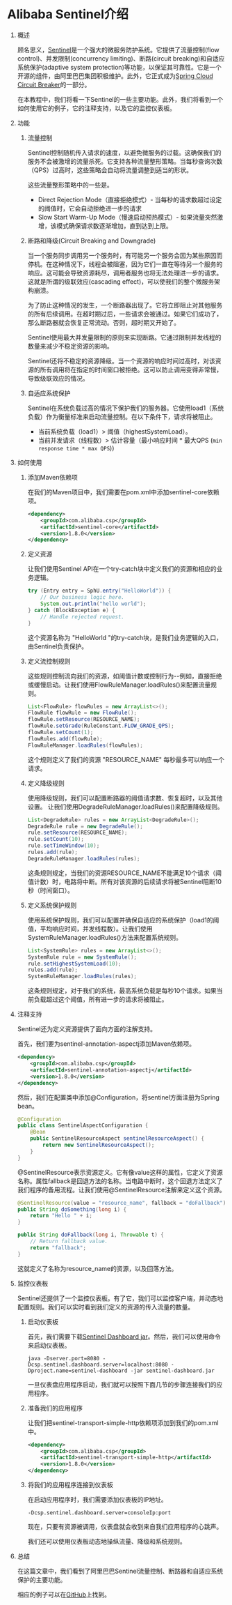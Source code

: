 # Alibaba Sentinel介绍

1. 概述

    顾名思义，[Sentinel](https://github.com/alibaba/Sentinel)是一个强大的微服务防护系统。它提供了流量控制(flow control)、并发限制(concurrency limiting)、断路(circuit breaking)和自适应系统保护(adaptive system protection)等功能，以保证其可靠性。它是一个开源的组件，由阿里巴巴集团积极维护。此外，它正式成为[Spring Cloud Circuit Breaker](https://spring.io/projects/spring-cloud-circuitbreaker)的一部分。

    在本教程中，我们将看一下Sentinel的一些主要功能。此外，我们将看到一个如何使用它的例子，它的注释支持，以及它的监控仪表板。

2. 功能

    1. 流量控制

        Sentinel控制随机传入请求的速度，以避免微服务的过载。这确保我们的服务不会被激增的流量杀死。它支持各种流量整形策略。当每秒查询次数（QPS）过高时，这些策略会自动将流量调整到适当的形状。

        这些流量整形策略中的一些是。

        - Direct Rejection Mode（直接拒绝模式）- 当每秒的请求数超过设定的阈值时，它会自动拒绝进一步的请求
        - Slow Start Warm-Up Mode（慢速启动预热模式）- 如果流量突然激增，该模式确保请求数逐渐增加，直到达到上限。

    2. 断路和降级(Circuit Breaking and Downgrade)

        当一个服务同步调用另一个服务时，有可能另一个服务会因为某些原因而停机。在这种情况下，线程会被阻塞，因为它们一直在等待另一个服务的响应。这可能会导致资源耗尽，调用者服务也将无法处理进一步的请求。这就是所谓的级联效应(cascading effect)，可以使我们的整个微服务架构崩溃。

        为了防止这种情况的发生，一个断路器出现了。它将立即阻止对其他服务的所有后续调用。在超时期过后，一些请求会被通过。如果它们成功了，那么断路器就会恢复正常流动。否则，超时期又开始了。

        Sentinel使用最大并发量限制的原则来实现断路。它通过限制并发线程的数量来减少不稳定资源的影响。

        Sentinel还将不稳定的资源降级。当一个资源的响应时间过高时，对该资源的所有调用将在指定的时间窗口被拒绝。这可以防止调用变得非常慢，导致级联效应的情况。

    3. 自适应系统保护

        Sentinel在系统负载过高的情况下保护我们的服务器。它使用load1（系统负载）作为衡量标准来启动流量控制。在以下条件下，请求将被阻止。

        - 当前系统负载（load1）> 阈值（highestSystemLoad）。
        - 当前并发请求（线程数）> 估计容量（最小响应时间 * 最大QPS (`min response time * max QPS`))
3. 如何使用

    1. 添加Maven依赖项

        在我们的Maven项目中，我们需要在pom.xml中添加sentinel-core依赖项。

        ```xml
        <dependency>
            <groupId>com.alibaba.csp</groupId>
            <artifactId>sentinel-core</artifactId>
            <version>1.8.0</version>
        </dependency>
        ```

    2. 定义资源

        让我们使用Sentinel API在一个try-catch块中定义我们的资源和相应的业务逻辑。

        ```java
        try (Entry entry = SphU.entry("HelloWorld")) {
            // Our business logic here.
            System.out.println("hello world");
        } catch (BlockException e) {
            // Handle rejected request.
        }
        ```

        这个资源名称为 "HelloWorld "的try-catch块，是我们业务逻辑的入口，由Sentinel负责保护。

    3. 定义流控制规则

        这些规则控制流向我们的资源，如阈值计数或控制行为--例如，直接拒绝或缓慢启动。让我们使用FlowRuleManager.loadRules()来配置流量规则。

        ```java
        List<FlowRule> flowRules = new ArrayList<>();
        FlowRule flowRule = new FlowRule();
        flowRule.setResource(RESOURCE_NAME);
        flowRule.setGrade(RuleConstant.FLOW_GRADE_QPS);
        flowRule.setCount(1);
        flowRules.add(flowRule);
        FlowRuleManager.loadRules(flowRules);
        ```

        这个规则定义了我们的资源 "RESOURCE_NAME" 每秒最多可以响应一个请求。

    4. 定义降级规则

        使用降级规则，我们可以配置断路器的阈值请求数、恢复超时，以及其他设置。
        让我们使用DegradeRuleManager.loadRules()来配置降级规则。

        ```java
        List<DegradeRule> rules = new ArrayList<DegradeRule>();
        DegradeRule rule = new DegradeRule();
        rule.setResource(RESOURCE_NAME);
        rule.setCount(10);
        rule.setTimeWindow(10);
        rules.add(rule);
        DegradeRuleManager.loadRules(rules);
        ```

        这条规则规定，当我们的资源RESOURCE_NAME不能满足10个请求（阈值计数）时，电路将中断。所有对该资源的后续请求将被Sentinel阻断10秒（时间窗口）。

    5. 定义系统保护规则

        使用系统保护规则，我们可以配置并确保自适应的系统保护（load1的阈值，平均响应时间，并发线程数）。让我们使用SystemRuleManager.loadRules()方法来配置系统规则。

        ```java
        List<SystemRule> rules = new ArrayList<>();
        SystemRule rule = new SystemRule();
        rule.setHighestSystemLoad(10);
        rules.add(rule);
        SystemRuleManager.loadRules(rules);
        ```

        这条规则规定，对于我们的系统，最高系统负载是每秒10个请求。如果当前负载超过这个阈值，所有进一步的请求将被阻止。

4. 注释支持

    Sentinel还为定义资源提供了面向方面的注解支持。

    首先，我们要为sentinel-annotation-aspectj添加Maven依赖项。

    ```xml
    <dependency>
        <groupId>com.alibaba.csp</groupId>
        <artifactId>sentinel-annotation-aspectj</artifactId>
        <version>1.8.0</version>
    </dependency>
    ```

    然后，我们在配置类中添加@Configuration，将sentinel方面注册为Spring bean。

    ```java
    @Configuration
    public class SentinelAspectConfiguration {
        @Bean
        public SentinelResourceAspect sentinelResourceAspect() {
            return new SentinelResourceAspect();
        }
    }
    ```

    @SentinelResource表示资源定义。它有像value这样的属性，它定义了资源名称。属性fallback是回退方法的名称。当电路中断时，这个回退方法定义了我们程序的备用流程。让我们使用@SentinelResource注解来定义这个资源。

    ```java
    @SentinelResource(value = "resource_name", fallback = "doFallback")
    public String doSomething(long i) {
        return "Hello " + i;
    }

    public String doFallback(long i, Throwable t) {
        // Return fallback value.
        return "fallback";
    }
    ```

    这就定义了名称为resource_name的资源，以及回落方法。

5. 监控仪表板

    Sentinel还提供了一个监控仪表板。有了它，我们可以监控客户端，并动态地配置规则。我们可以实时看到我们定义的资源的传入流量的数量。

    1. 启动仪表板

        首先，我们需要下载[Sentinel Dashboard jar](https://github.com/alibaba/Sentinel/releases)。然后，我们可以使用命令来启动仪表板。

        `java -Dserver.port=8080 -Dcsp.sentinel.dashboard.server=localhost:8080 -Dproject.name=sentinel-dashboard -jar sentinel-dashboard.jar`

        一旦仪表盘应用程序启动，我们就可以按照下面几节的步骤连接我们的应用程序。

    2. 准备我们的应用程序

        让我们把sentinel-transport-simple-http依赖项添加到我们的pom.xml中。

        ```xml
        <dependency>
            <groupId>com.alibaba.csp</groupId>
            <artifactId>sentinel-transport-simple-http</artifactId>
            <version>1.8.0</version>
        </dependency>
        ```

    3. 将我们的应用程序连接到仪表板

        在启动应用程序时，我们需要添加仪表板的IP地址。

        `-Dcsp.sentinel.dashboard.server=consoleIp:port`

        现在，只要有资源被调用，仪表盘就会收到来自我们应用程序的心跳声。

        我们还可以使用仪表板动态地操纵流量、降级和系统规则。

6. 总结

    在这篇文章中，我们看到了阿里巴巴Sentinel流量控制、断路器和自适应系统保护的主要功能。

    相应的例子可以在[GitHub](https://github.com/eugenp/tutorials/tree/master/spring-cloud-modules/spring-cloud-sentinel)上找到。
